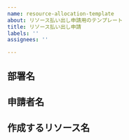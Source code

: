 ```yaml
---
name: resource-allocation-template
about: リソース払い出し申請用のテンプレート
title: リソース払い出し申請
labels: ''
assignees: ''

---
```


## 部署名

## 申請者名

## 作成するリソース名
